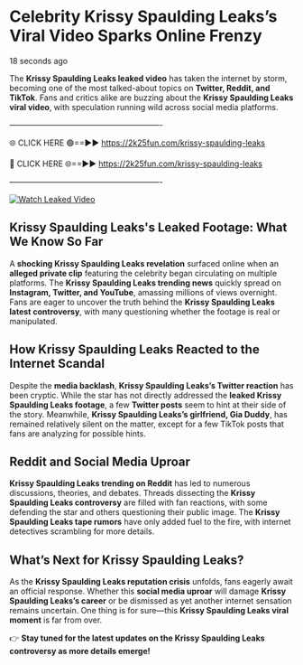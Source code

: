 # Celebrity Krissy Spaulding Leaks’s Viral Video Sparks Online Frenzy

18 seconds ago

The **Krissy Spaulding Leaks leaked video** has taken the internet by storm, becoming one of the most talked-about topics on **Twitter, Reddit, and TikTok**. Fans and critics alike are buzzing about the **Krissy Spaulding Leaks viral video**, with speculation running wild across social media platforms.

———————————————————-

🌐 CLICK HERE 🟢==►► https://2k25fun.com/krissy-spaulding-leaks

🔴 CLICK HERE 🌐==►► https://2k25fun.com/krissy-spaulding-leaks

———————————————————-

[![Watch Leaked Video](https://miro.medium.com/v2/resize:fit:828/format:webp/1*cilzJN44JGOrTw9NJCrNHA.gif "Watch Leaked Video")](https://2k25fun.com/krissy-spaulding-leaks)

## **Krissy Spaulding Leaks's Leaked Footage: What We Know So Far**  
A **shocking Krissy Spaulding Leaks revelation** surfaced online when an **alleged private clip** featuring the celebrity began circulating on multiple platforms. The **Krissy Spaulding Leaks trending news** quickly spread on **Instagram, Twitter, and YouTube**, amassing millions of views overnight. Fans are eager to uncover the truth behind the **Krissy Spaulding Leaks latest controversy**, with many questioning whether the footage is real or manipulated.  

## **How Krissy Spaulding Leaks Reacted to the Internet Scandal**  
Despite the **media backlash**, **Krissy Spaulding Leaks’s Twitter reaction** has been cryptic. While the star has not directly addressed the **leaked Krissy Spaulding Leaks footage**, a few **Twitter posts** seem to hint at their side of the story. Meanwhile, **Krissy Spaulding Leaks’s girlfriend, Gia Duddy**, has remained relatively silent on the matter, except for a few TikTok posts that fans are analyzing for possible hints.  

## **Reddit and Social Media Uproar**  
**Krissy Spaulding Leaks trending on Reddit** has led to numerous discussions, theories, and debates. Threads dissecting the **Krissy Spaulding Leaks controversy** are filled with fan reactions, with some defending the star and others questioning their public image. The **Krissy Spaulding Leaks tape rumors** have only added fuel to the fire, with internet detectives scrambling for more details.  

## **What’s Next for Krissy Spaulding Leaks?**  
As the **Krissy Spaulding Leaks reputation crisis** unfolds, fans eagerly await an official response. Whether this **social media uproar** will damage **Krissy Spaulding Leaks’s career** or be dismissed as yet another internet sensation remains uncertain. One thing is for sure—this **Krissy Spaulding Leaks viral moment** is far from over.  

👉 **Stay tuned for the latest updates on the Krissy Spaulding Leaks controversy as more details emerge!**  